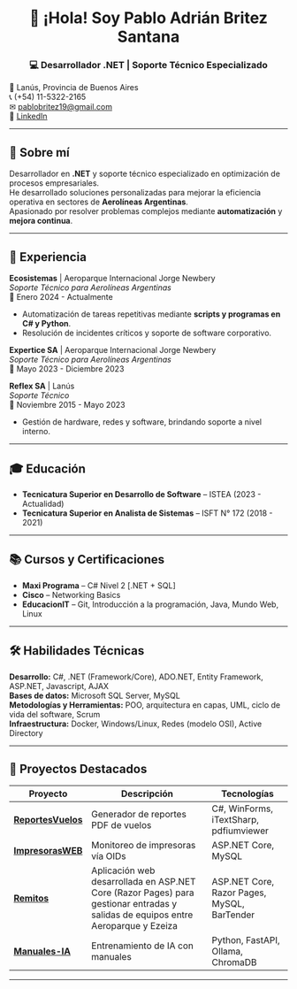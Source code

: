 <h1 align="center">👋 ¡Hola! Soy Pablo Adrián Britez Santana</h1>
<h3 align="center">💻 Desarrollador .NET | Soporte Técnico Especializado</h3>

📍 Lanús, Provincia de Buenos Aires  
📞 (+54) 11-5322-2165  
✉ [pablobritez19@gmail.com](mailto:pablobritez19@gmail.com)  
🔗 [LinkedIn](https://www.linkedin.com/in/pablo-britez-santana/)  

---

## 🚀 Sobre mí
Desarrollador en **.NET** y soporte técnico especializado en optimización de procesos empresariales.  
He desarrollado soluciones personalizadas para mejorar la eficiencia operativa en sectores de **Aerolíneas Argentinas**.  
Apasionado por resolver problemas complejos mediante **automatización** y **mejora continua**.

---

## 💼 Experiencia

**Ecosistemas** | Aeroparque Internacional Jorge Newbery  
*Soporte Técnico para Aerolíneas Argentinas*  
📅 Enero 2024 - Actualmente  
- Automatización de tareas repetitivas mediante **scripts y programas en C# y Python**.  
- Resolución de incidentes críticos y soporte de software corporativo.

**Expertice SA** | Aeroparque Internacional Jorge Newbery  
*Soporte Técnico para Aerolíneas Argentinas*  
📅 Mayo 2023 - Diciembre 2023  

**Reflex SA** | Lanús  
*Soporte Técnico*  
📅 Noviembre 2015 - Mayo 2023  
- Gestión de hardware, redes y software, brindando soporte a nivel interno.

---

## 🎓 Educación
- **Tecnicatura Superior en Desarrollo de Software** – ISTEA (2023 - Actualidad)  
- **Tecnicatura Superior en Analista de Sistemas** – ISFT N° 172 (2018 - 2021)  

---

## 📚 Cursos y Certificaciones
- **Maxi Programa** – C# Nivel 2 [.NET + SQL]  
- **Cisco** – Networking Basics  
- **EducacionIT** – Git, Introducción a la programación, Java, Mundo Web, Linux  

---

## 🛠 Habilidades Técnicas
**Desarrollo:** C#, .NET (Framework/Core), ADO.NET, Entity Framework, ASP.NET, Javascript, AJAX  
**Bases de datos:** Microsoft SQL Server, MySQL  
**Metodologías y Herramientas:** POO, arquitectura en capas, UML, ciclo de vida del software, Scrum  
**Infraestructura:** Docker, Windows/Linux, Redes (modelo OSI), Active Directory  

---

## 📂 Proyectos Destacados
| Proyecto | Descripción | Tecnologías |
|----------|-------------|-------------|
| [**ReportesVuelos**](https://github.com/usuario/ReportesVuelos) | Generador de reportes PDF de vuelos | C#, WinForms, iTextSharp, pdfiumviewer |
| [**ImpresorasWEB**](https://github.com/usuario/ImpresorasWEB) | Monitoreo de impresoras vía OIDs | ASP.NET Core, MySQL |
| [**Remitos**](https://github.com/usuario/remitos) | Aplicación web desarrollada en ASP.NET Core (Razor Pages) para gestionar entradas y salidas de equipos entre Aeroparque y Ezeiza | ASP.NET Core, Razor Pages, MySQL, BarTender 
| [**Manuales-IA**](https://github.com/usuario/Manuales-IA) | Entrenamiento de IA con manuales | Python, FastAPI, Ollama, ChromaDB |

---
